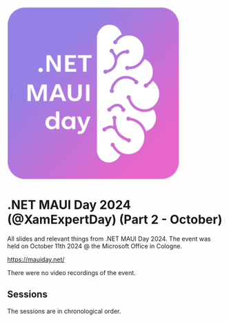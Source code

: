 <img style="align: center; width: 400px;" src="_Sessions_/mauidaylogo.png" />
 
<br/>
       
# .NET MAUI Day 2024 (@XamExpertDay) (Part 2 - October)
All slides and relevant things from .NET MAUI Day 2024. The event was held on October  11th  2024 @ the Microsoft Office in Cologne.

https://mauiday.net/ 

There were no video recordings of the event.

## Sessions
The sessions are in chronological order.
<br/>
<br/>
